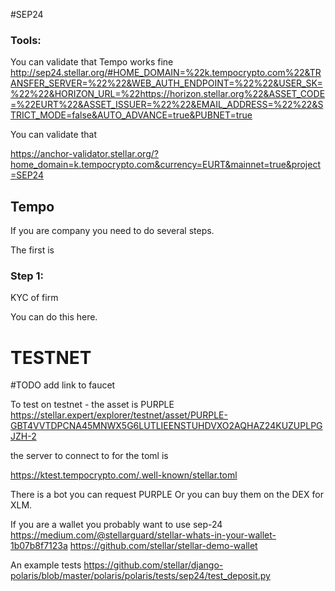 

#SEP24

### Tools:

You can validate that Tempo works fine
http://sep24.stellar.org/#HOME_DOMAIN=%22k.tempocrypto.com%22&TRANSFER_SERVER=%22%22&WEB_AUTH_ENDPOINT=%22%22&USER_SK=%22%22&HORIZON_URL=%22https://horizon.stellar.org%22&ASSET_CODE=%22EURT%22&ASSET_ISSUER=%22%22&EMAIL_ADDRESS=%22%22&STRICT_MODE=false&AUTO_ADVANCE=true&PUBNET=true

You can validate that 

https://anchor-validator.stellar.org/?home_domain=k.tempocrypto.com&currency=EURT&mainnet=true&project=SEP24

## Tempo


If you are  company you need to do several steps.

The first is 

### Step 1:

KYC of firm

You can do this here.

# TESTNET

#TODO add link to faucet

To test on testnet - the asset is PURPLE
https://stellar.expert/explorer/testnet/asset/PURPLE-GBT4VVTDPCNA45MNWX5G6LUTLIEENSTUHDVXO2AQHAZ24KUZUPLPGJZH-2

the server to connect to for the toml is 

https://ktest.tempocrypto.com/.well-known/stellar.toml

There is a bot you can request PURPLE
Or you can buy them on the DEX for XLM.

If you are a wallet you probably want to use sep-24
https://medium.com/@stellarguard/stellar-whats-in-your-wallet-1b07b8f7123a
https://github.com/stellar/stellar-demo-wallet

An example tests
https://github.com/stellar/django-polaris/blob/master/polaris/polaris/tests/sep24/test_deposit.py





